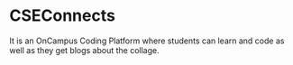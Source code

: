 # CSEConnects
It is an OnCampus Coding Platform where students can learn and code as well as they get blogs about the collage.
